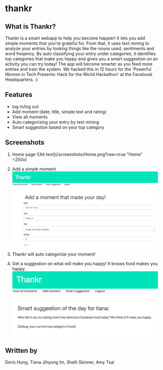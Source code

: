 # thankr

## What is Thankr?

Thankr is a smart webapp to help you become happier! It lets you add simple moments that you're grateful for. From that, it uses text mining to analyze your entries by looking things like the nouns used, sentiments and word freqency. By auto classifying your entry under categories, it identifies top categories that make you happy and gives you a smart suggestion on an activity you can try today! The app will become smarter as you feed more entries and train the system. We hacked this in 12 hours for the 'Powerful Women in Tech Presents: Hack for the World Hackathon' at the Facebook Headquarters. :)

## Features

- log in/log out
- Add moment (date, title, simple text and rating)
- View all moments
- Auto categorizing your entry by text mining
- Smart suggestion based on your top category

## Screenshots

1. Home page
![Alt text](/screenshots/Home.png?raw=true "Home" =250x)

2. Add a simple moment
![Alt text](/screenshots/AddMoment.png?raw=true "Add Moment")

3. Thankr will auto categorize your moment!

4. Get a suggestion on what will make you happy! It knows food makes you happy.
![Alt text](/screenshots/Suggestion.png?raw=true "Suggestion")

## Written by

Doris Hung, Tiana Jihyung Im, Shelli Skinner, Amy Tsai
